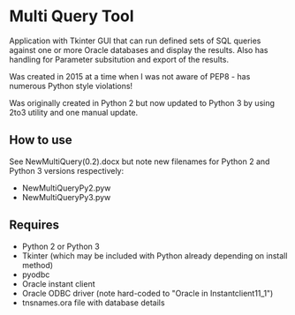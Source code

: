 # Multi Query Tool
Application with Tkinter GUI that can run defined sets of SQL queries against one or more Oracle databases and display the results. Also has handling for Parameter subsitution and export of the results.

Was created in 2015 at a time when I was not aware of PEP8 - has numerous Python style violations!

Was originally created in Python 2 but now updated to Python 3 by using 2to3 utility and one manual update.

## How to use
See NewMultiQuery(0.2).docx but note new filenames for Python 2 and Python 3 versions respectively:

- NewMultiQueryPy2.pyw
- NewMultiQueryPy3.pyw


## Requires
- Python 2 or Python 3
- Tkinter (which may be included with Python already depending on install method)
- pyodbc
- Oracle instant client
- Oracle ODBC driver (note hard-coded to "Oracle in Instantclient11_1")
- tnsnames.ora file with database details
